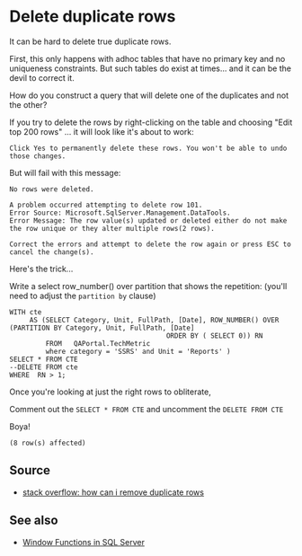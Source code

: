 # Delete duplicate rows


It can be hard to delete true duplicate rows.

First, this only happens with adhoc tables that have no primary key and no uniqueness constraints. But such tables do exist at times... and it can be the devil to correct it.

How do you construct a query that will delete one of the duplicates and not the other?


If you try to delete the rows by right-clicking on the table and choosing "Edit top 200 rows" ... it will look like it's about to work:

```plaintext
Click Yes to permanently delete these rows. You won't be able to undo those changes.
```

But will fail with this message:

```plaintext
No rows were deleted.

A problem occurred attempting to delete row 101.
Error Source: Microsoft.SqlServer.Management.DataTools.
Error Message: The row value(s) updated or deleted either do not make the row unique or they alter multiple rows(2 rows).

Correct the errors and attempt to delete the row again or press ESC to cancel the change(s).
```


Here's the trick...

Write a select row_number() over partition that shows the repetition: (you'll need to adjust the `partition by` clause)

	WITH cte
		 AS (SELECT Category, Unit, FullPath, [Date], ROW_NUMBER() OVER (PARTITION BY Category, Unit, FullPath, [Date]
										   ORDER BY ( SELECT 0)) RN
			 FROM   QAPortal.TechMetric
			 where category = 'SSRS' and Unit = 'Reports' )
	SELECT * FROM CTE
	--DELETE FROM cte
	WHERE  RN > 1;


Once you're looking at just the right rows to obliterate,

Comment out the `SELECT * FROM CTE` and uncomment the `DELETE FROM CTE`

Boya!

```plaintext
(8 row(s) affected)
```

## Source

 - [stack overflow: how can i remove duplicate rows](https://stackoverflow.com/questions/18932/how-can-i-remove-duplicate-rows)


## See also

 - [Window Functions in SQL Server](window_functions.md)